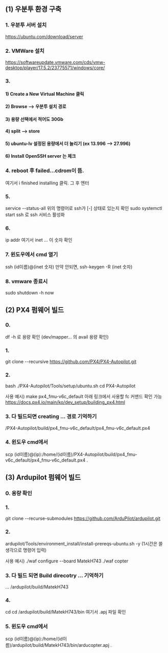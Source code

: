 ## (1) 우분투 환경 구축

### 1. 우분투 서버 설치
https://ubuntu.com/download/server

### 2. VMWare 설치
https://softwareupdate.vmware.com/cds/vmw-desktop/player/17.5.2/23775571/windows/core/

### 3. 
#### 1) Create a New Virtual Machine 클릭
#### 2) Browse --> 우분투 설치 경로
#### 3) 용량 선택에서 적어도 30Gb
#### 4) split --> store
#### 5) ubuntu-lv 설정된 용량에서 더 늘리기 (ex 13.996 --> 27.996)
#### 6) Install OpenSSH server 는 체크

### 4. reboot 후 failed...cdrom이 뜸. 
여기서 i finished installing 클릭. 
그 후 엔터

### 5.
service --status-all
위의 명령어로 ssh가 [-] 상태로 있는지 확인
sudo systemctl start ssh
로 ssh 서비스 활성화

### 6. 
ip addr
여기서 inet ... 이 숫자 확인

### 7. 윈도우에서 cmd 열기
ssh (id이름)@(inet 숫자)
만약 안되면, ssh-keygen -R (inet 숫자)

### 8. vmware 종료시 
sudo shutdown -h now

## (2) PX4 펌웨어 빌드

### 0. 
df -h
로 용량 확인 (dev/mapper... 의 avail 용량 확인)

### 1. 
git clone --recursive https://github.com/PX4/PX4-Autopilot.git

### 2. 
bash ./PX4-Autopilot/Tools/setup/ubuntu.sh
cd PX4-Autopilot

사용 예시) 
make px4_fmu-v6c_default
아래 링크에서 사용할 fc 커맨드 확인 가능
https://docs.px4.io/main/ko/dev_setup/building_px4.html

### 3. 다 빌드되면 creating ... 경로 기억하기
/PX4-Autopilot/build/px4_fmu-v6c_default/px4_fmu-v6c_default.px4

### 4. 윈도우 cmd에서
scp (id이름)@(ip):/home/(id이름)/PX4-Autopilot/build/px4_fmu-v6c_default/px4_fmu-v6c_default.px4 .

## (3) Ardupilot 펌웨어 빌드

### 0. 용량 확인

### 1. 
git clone --recurse-submodules https://github.com/ArduPilot/ardupilot.git

### 2.
ardupilot/Tools/environment_install/install-prereqs-ubuntu.sh -y
(1시간은 쓸 생각으로 명령어 입력)

사용 예시)
./waf configure --board MatekH743
./waf copter

### 3. 다 빌드 되면 Build direcotry ... 기억하기
... /ardupilot/build/MatekH743

### 4. 
cd
cd /ardupilot/build/MatekH743/bin
여기서 .apj 파일 확인

### 5. 윈도우 cmd에서
scp (id이름)@(ip):/home/(id이름)/ardupilot/build/MatekH743/bin/arducopter.apj .
